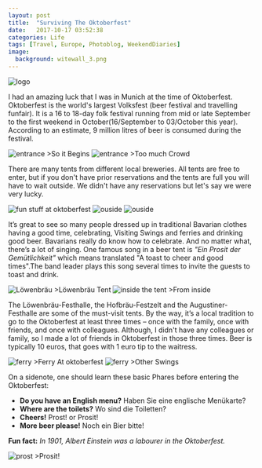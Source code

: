 ```yaml
---
layout: post
title:  "Surviving The Oktoberfest"
date:   2017-10-17 03:52:38
categories: Life
tags: [Travel, Europe, Photoblog, WeekendDiaries]
image:
  background: witewall_3.png
---
```


<img src="https://i.imgur.com/B43H7pv.png" alt="logo">

I had an amazing luck that I was in Munich at the time of Oktoberfest. Oktoberfest is the world's largest Volksfest (beer festival and travelling funfair). It is a 16 to 18-day folk festival running from mid or late September to the first weekend in October(16/September to 03/October this year). According to an estimate, 9 million litres of beer is consumed during the festival. 

<img src="https://i.imgur.com/MyVKtC7.jpg" alt="entrance">
>So it Begins

<img src="https://i.imgur.com/Ar8iiAM.jpg" alt="entrance">
>Too much Crowd

There are many tents from different local breweries. All tents are free to enter, but if you don't have prior reservations and the tents are full you will have to wait outside.
We didn't have any reservations but let's say we were very lucky.

<img src="https://i.imgur.com/X9pM8Es.jpg" alt="fun stuff at oktoberfest">

<img src="https://i.imgur.com/HwGmkoI.jpg" alt="ouside">

<img src="https://i.imgur.com/L68Zf9o.jpg" alt="ouside">

It’s great to see so many people dressed up in traditional Bavarian clothes having a good time, celebrating, Visiting Swings and ferries and drinking good beer.
Bavarians really do know how to celebrate. And no matter what, there’s a lot of singing. One famous song in a beer tent is *"Ein Prosit der Gemütlichkeit"* which means translated "A toast to cheer and good times".The band leader plays this song several times to invite the guests to toast and drink.

<img src="https://i.imgur.com/yh2uY9b.jpg" alt="Löwenbräu">
>Löwenbräu Tent

<img src="https://i.imgur.com/AK8zbp8.jpg" alt="inside the tent">
>From inside

The Löwenbräu-Festhalle, the Hofbräu-Festzelt and the Augustiner-Festhalle are some of the must-visit tents. By the way, it’s a local tradition to go to the Oktoberfest at least three times – once with the family, once with friends, and once with colleagues.
Although, I didn't have any colleagues or family, so I made a lot of friends in Oktoberfest in those three times. Beer is typically 10 euros, that goes with 1 euro tip to the waitress.

<img src="https://i.imgur.com/F26YX4m.jpg" alt="ferry">
>Ferry At oktoberfest

<img src="https://i.imgur.com/jxdPsS6.jpg" alt="ferry">
>Other Swings

On a sidenote, one should learn these basic Phares before entering the Oktoberfest: 

* __Do you have an English menu?__ Haben Sie eine englische Menükarte?
* __Where are the toilets?__ Wo sind die Toiletten?
* __Cheers!__ Prost! or Prosit!
* __More beer please!__ Noch ein Bier bitte!

__Fun fact:__ *In 1901, Albert Einstein was a labourer in the Oktoberfest.*

<img src="https://i.imgur.com/p0ql6lG.jpg" alt="prost">
>Prosit!

